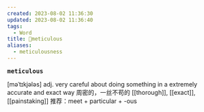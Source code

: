 ```yaml
---
created: 2023-08-02 11:36:30
updated: 2023-08-02 11:36:40
tags:
  - Word
title: 📖meticulous
aliases:
  - meticulousness
---
```


<pre><strong>meticulous</strong></pre>
[məˈtɪkjələs]
adj. very careful about doing something in a extremely accurate and exact way 周密的，⼀丝不苟的
[[thorough]], [[exact]], [[painstaking]]
推荐：meet + particular + -ous
